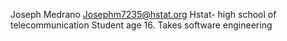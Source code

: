 Joseph Medrano
Josephm7235@hstat.org
Hstat- high school of telecommunication 
Student age 16. Takes software engineering